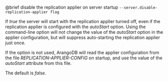 

@brief disable the replication applier on server startup
`--server.disable-replication-applier flag`

If *true* the server will start with the replication applier turned off,
even if the replication applier is configured with the *autoStart* option.
Using the command-line option will not change the value of the *autoStart*
option in the applier configuration, but will suppress auto-starting the
replication applier just once.

If the option is not used, ArangoDB will read the applier configuration
from
the file *REPLICATION-APPLIER-CONFIG* on startup, and use the value of the
*autoStart* attribute from this file.

The default is *false*.

